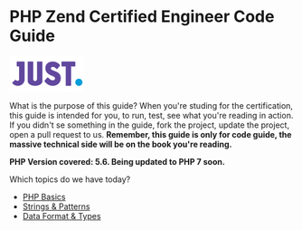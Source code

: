 # PHP Zend Certified Engineer Code Guide

[![Just Digital](logo_just.png)](https://justdigital.com.br/)

What is the purpose of this guide? When you're studing for the certification, this guide is intended for you, to run, test, see what you're reading in action. If you didn't se something in the guide, fork the project, update the project, open a pull request to us.
**Remember, this guide is only for code guide, the massive technical side will be on the book you're reading.**

**PHP Version covered: 5.6. 
Being updated to PHP 7 soon.**

Which topics do we have today? 
* [PHP Basics](php-basics)
* [Strings & Patterns](strings_patterns)
* [Data Format & Types](xml-json-html)